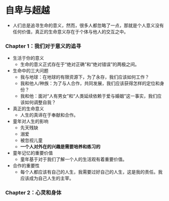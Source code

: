 # 自卑与超越
* 人们总是追寻生命的意义，然而，很多人都忽略了一点，那就是个人意义没有任何价值，真正的生命意义存在于个体与他人的交互之中。

### Chapter 1：我们对于意义的追寻
* 生活于你的意义
   * 生命的意义正式存在于“绝对正确”和“绝对错误”的两极之间。
* 生命中的三大问题
   * 我与地球：在地球的有限资源下，为了永存，我们应该如何工作？
   * 我和他人/种族：为了与人合作，共同发展，我们应该获得怎样的定位和身份？
   * 我和他：面对“人有男女”和“人类延续依赖于爱与婚姻”这一事实，我们应该如何调整自我？
* 真正的生命意义
   * 人生的真谛在于奉献和合作。   
* 童年对人生的影响
   * 先天残缺
   * 溺爱
   * 被忽视儿童
   * **一个人对外在的兴趣是需要培养和练习的**
* 童年记忆的重要价值
   * 童年基于对于我们了解一个人的生活观有着重要价值。
* 合作的重要性
   * 每个人都应该有自己的人生，我需要过好自己的人生，这是我的责任。我应该成为自己人生的主宰。

   
### Chapter 2：心灵和身体      

   
   
   
   
   
   
   
   
   
   
   
   
   
   
   
   
      


